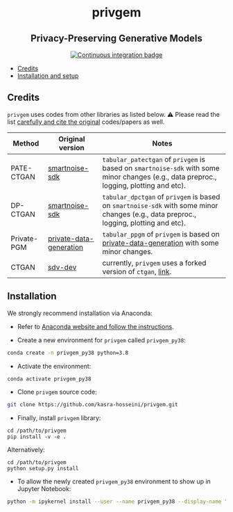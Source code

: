 <div align="center">
    <br>
    <p align="center">
    <h1>privgem</h1>
    </p>
    <h2>Privacy-Preserving Generative Models</h2>
</div>

<p align="center">
    <a href="https://github.com/kasra-hosseini/privgem/workflows/Continuous%20integration/badge.svg">
        <img alt="Continuous integration badge" src="https://github.com/kasra-hosseini/privgem/workflows/Continuous%20integration/badge.svg">
    </a>
    <br/>
</p>


- [Credits](#credits)
- [Installation and setup](#installation)

## Credits

`privgem` uses codes from other libraries as listed below.
⚠️ Please read the list <ins>carefully and cite the original</ins> codes/papers as well.

| Method      | Original version                                                      | Notes                                                                                                                                   |
|-------------|-----------------------------------------------------------------------|-----------------------------------------------------------------------------------------------------------------------------------------|
| PATE-CTGAN  | [smartnoise-sdk](https://github.com/opendp/smartnoise-sdk)            | `tabular_patectgan` of `privgem` is based on `smartnoise-sdk` with  some minor changes (e.g., data preproc., logging, plotting and etc). |
| DP-CTGAN    | [smartnoise-sdk](https://github.com/opendp/smartnoise-sdk)            | `tabular_dpctgan` of `privgem` is based on `smartnoise-sdk` with  some minor changes (e.g., data preproc., logging, plotting and etc).   |
| Private-PGM    | [private-data-generation](https://github.com/BorealisAI/private-data-generation)            | `tabular_ppgm` of `privgem` is based on [private-data-generation](https://github.com/BorealisAI/private-data-generation) with some minor changes.   |
| CTGAN       | [sdv-dev](https://github.com/sdv-dev/CTGAN)                           | currently, `privgem` uses a forked version of `ctgan`, [link](https://github.com/kasra-hosseini/CTGAN).                                  |


## Installation

We strongly recommend installation via Anaconda:

* Refer to [Anaconda website and follow the instructions](https://docs.anaconda.com/anaconda/install/).

* Create a new environment for `privgem` called `privgem_py38`:

```bash
conda create -n privgem_py38 python=3.8
```

* Activate the environment:

```bash
conda activate privgem_py38
```

* Clone `privgem` source code:

```bash
git clone https://github.com/kasra-hosseini/privgem.git
```

* Finally, install `privgem` library:

```
cd /path/to/privgem
pip install -v -e .
```

Alternatively:

```
cd /path/to/privgem
python setup.py install
```

* To allow the newly created `privgem_py38` environment to show up in Jupyter Notebook:

```bash
python -m ipykernel install --user --name privgem_py38 --display-name "Python (privgem_py38)"
```
